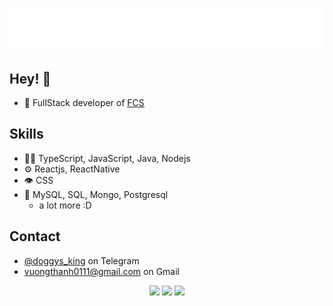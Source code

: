 <h1 align="center">
  <img src="./name.svg" alt="Vương Hà Thành" />
</h1>

## Hey! 👋
- 🦔 FullStack developer of [FCS](https://www.fcs.ninja/)

## Skills
- 👨‍💻 TypeScript, JavaScript, Java, Nodejs
- ⚙️ Reactjs, ReactNative
- 👁️ CSS
- 💽 MySQL, SQL, Mongo, Postgresql
  + a lot more :D

## Contact
- [@doggys_king](https://t.me/doggys_king) on Telegram
- [vuongthanh0111@gmail.com](./) on Gmail

<p align="center">
  <img height="50%" width="auto" src ="https://github-readme-stats.vercel.app/api?username=vuonghathanh&show_icons=true&count_private=true&theme=darcula&hide_border=true&hide=issues,contribs&bg_color=00000000">
  <img height="50%" width="auto" src ="https://github-readme-stats.vercel.app/api/top-langs/?username=vuonghathanh&layout=compact&hide_border=true&theme=darcula&bg_color=00000000&langs_count=6&hide=jupyter%20notebook,tex,css,php&exclude_repo=Pacman-AI">
  <img src ="https://github-readme-streak-stats.herokuapp.com?user=vuonghathanh&theme=darcula&hide_border=true&background=FFFFFF00">
  <br>
  <br>
</p>
